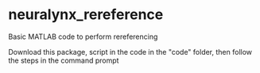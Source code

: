 # neuralynx_rereference
 Basic MATLAB code to perform rereferencing

 Download this package, script in the code in the "code" folder, then follow the steps in the command prompt
